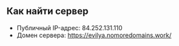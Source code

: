 ## Как найти сервер
* Публичный IP-адрес: 84.252.131.110
* Домен сервера: https://evilya.nomoredomains.work/
